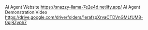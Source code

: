Ai Agent Website
https://snazzy-llama-7e2e4d.netlify.app/
Ai Agent Demonstration Video
https://drive.google.com/drive/folders/1erafspXrvaCTDVnGMLfUM8-0pjRZyph7
